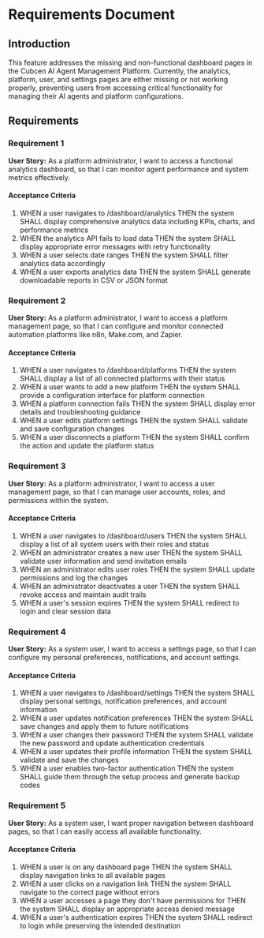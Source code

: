 # Requirements Document

## Introduction

This feature addresses the missing and non-functional dashboard pages in the Cubcen AI Agent Management Platform. Currently, the analytics, platform, user, and settings pages are either missing or not working properly, preventing users from accessing critical functionality for managing their AI agents and platform configurations.

## Requirements

### Requirement 1

**User Story:** As a platform administrator, I want to access a functional analytics dashboard, so that I can monitor agent performance and system metrics effectively.

#### Acceptance Criteria

1. WHEN a user navigates to /dashboard/analytics THEN the system SHALL display comprehensive analytics data including KPIs, charts, and performance metrics
2. WHEN the analytics API fails to load data THEN the system SHALL display appropriate error messages with retry functionality
3. WHEN a user selects date ranges THEN the system SHALL filter analytics data accordingly
4. WHEN a user exports analytics data THEN the system SHALL generate downloadable reports in CSV or JSON format

### Requirement 2

**User Story:** As a platform administrator, I want to access a platform management page, so that I can configure and monitor connected automation platforms like n8n, Make.com, and Zapier.

#### Acceptance Criteria

1. WHEN a user navigates to /dashboard/platforms THEN the system SHALL display a list of all connected platforms with their status
2. WHEN a user wants to add a new platform THEN the system SHALL provide a configuration interface for platform connection
3. WHEN a platform connection fails THEN the system SHALL display error details and troubleshooting guidance
4. WHEN a user edits platform settings THEN the system SHALL validate and save configuration changes
5. WHEN a user disconnects a platform THEN the system SHALL confirm the action and update the platform status

### Requirement 3

**User Story:** As a platform administrator, I want to access a user management page, so that I can manage user accounts, roles, and permissions within the system.

#### Acceptance Criteria

1. WHEN a user navigates to /dashboard/users THEN the system SHALL display a list of all system users with their roles and status
2. WHEN an administrator creates a new user THEN the system SHALL validate user information and send invitation emails
3. WHEN an administrator edits user roles THEN the system SHALL update permissions and log the changes
4. WHEN an administrator deactivates a user THEN the system SHALL revoke access and maintain audit trails
5. WHEN a user's session expires THEN the system SHALL redirect to login and clear session data

### Requirement 4

**User Story:** As a system user, I want to access a settings page, so that I can configure my personal preferences, notifications, and account settings.

#### Acceptance Criteria

1. WHEN a user navigates to /dashboard/settings THEN the system SHALL display personal settings, notification preferences, and account information
2. WHEN a user updates notification preferences THEN the system SHALL save changes and apply them to future notifications
3. WHEN a user changes their password THEN the system SHALL validate the new password and update authentication credentials
4. WHEN a user updates their profile information THEN the system SHALL validate and save the changes
5. WHEN a user enables two-factor authentication THEN the system SHALL guide them through the setup process and generate backup codes

### Requirement 5

**User Story:** As a system user, I want proper navigation between dashboard pages, so that I can easily access all available functionality.

#### Acceptance Criteria

1. WHEN a user is on any dashboard page THEN the system SHALL display navigation links to all available pages
2. WHEN a user clicks on a navigation link THEN the system SHALL navigate to the correct page without errors
3. WHEN a user accesses a page they don't have permissions for THEN the system SHALL display an appropriate access denied message
4. WHEN a user's authentication expires THEN the system SHALL redirect to login while preserving the intended destination